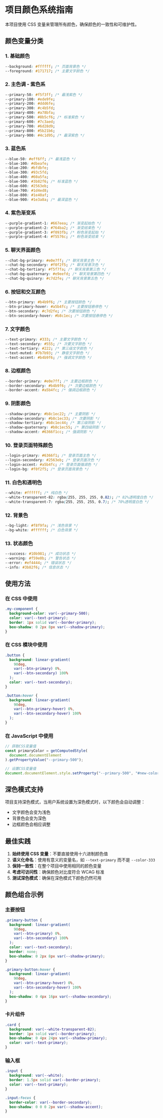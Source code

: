 # 项目颜色系统指南

本项目使用 CSS 变量来管理所有颜色，确保颜色的一致性和可维护性。

## 颜色变量分类

### 1. 基础颜色

```css
--background: #ffffff; /* 页面背景色 */
--foreground: #171717; /* 主要文字颜色 */
```

### 2. 主色调 - 紫色系

```css
--primary-50: #f5f3ff; /* 最浅紫色 */
--primary-100: #ede9fe;
--primary-200: #ddd6fe;
--primary-300: #c4b5fd;
--primary-400: #a78bfa;
--primary-500: #8b5cf6; /* 标准紫色 */
--primary-600: #7c3aed;
--primary-700: #6d28d9;
--primary-800: #5b21b6;
--primary-900: #4c1d95; /* 最深紫色 */
```

### 3. 蓝色系

```css
--blue-50: #eff6ff; /* 最浅蓝色 */
--blue-100: #dbeafe;
--blue-200: #bfdbfe;
--blue-300: #93c5fd;
--blue-400: #60a5fa;
--blue-500: #3b82f6; /* 标准蓝色 */
--blue-600: #2563eb;
--blue-700: #1d4ed8;
--blue-800: #1e40af;
--blue-900: #1e3a8a; /* 最深蓝色 */
```

### 4. 紫色渐变系

```css
--purple-gradient-1: #667eea; /* 渐变起始色 */
--purple-gradient-2: #764ba2; /* 渐变结束色 */
--purple-gradient-3: #f093fb; /* 粉色渐变起始 */
--purple-gradient-4: #f5576c; /* 粉色渐变结束 */
```

### 5. 聊天界面颜色

```css
--chat-bg-primary: #e0e7ff; /* 聊天背景主色 */
--chat-bg-secondary: #f0f2f5; /* 聊天背景次色 */
--chat-bg-tertiary: #f5f7fa; /* 聊天背景第三色 */
--chat-bg-quaternary: #e9eefd; /* 聊天背景第四色 */
--chat-bg-quinary: #c7d2fe; /* 聊天背景第五色 */
```

### 6. 按钮和交互颜色

```css
--btn-primary: #b4b9f6; /* 主要按钮颜色 */
--btn-primary-hover: #a5b4fc; /* 主要按钮悬停色 */
--btn-secondary: #c7d2fe; /* 次要按钮颜色 */
--btn-secondary-hover: #b8c1ec; /* 次要按钮悬停色 */
```

### 7. 文字颜色

```css
--text-primary: #333; /* 主要文字颜色 */
--text-secondary: #555; /* 次要文字颜色 */
--text-tertiary: #222; /* 第三级文字颜色 */
--text-muted: #7b7b93; /* 静音文字颜色 */
--text-accent: #b4b9f6; /* 强调文字颜色 */
```

### 8. 边框颜色

```css
--border-primary: #e0e7ff; /* 主要边框颜色 */
--border-secondary: #b4b9f6; /* 次要边框颜色 */
--border-accent: #a5b4fc; /* 强调边框颜色 */
```

### 9. 阴影颜色

```css
--shadow-primary: #b8c1ec22; /* 主要阴影 */
--shadow-secondary: #b8c1ec33; /* 次要阴影 */
--shadow-tertiary: #b8c1ec44; /* 第三级阴影 */
--shadow-quaternary: #b8c1ec55; /* 第四级阴影 */
--shadow-accent: #6366f1cc; /* 强调阴影 */
```

### 10. 登录页面特殊颜色

```css
--login-primary: #6366f1; /* 登录页面主色 */
--login-secondary: #2563eb; /* 登录页面次色 */
--login-accent: #a5b4fc; /* 登录页面强调色 */
--login-bg: #f0f2f5; /* 登录页面背景色 */
```

### 11. 白色和透明色

```css
--white: #ffffff; /* 纯白色 */
--white-transparent-82: rgba(255, 255, 255, 0.82); /* 82%透明度白色 */
--white-transparent-7: rgba(255, 255, 255, 0.7); /* 70%透明度白色 */
```

### 12. 背景色

```css
--bg-light: #f8f9fa; /* 浅色背景 */
--bg-white: #ffffff; /* 白色背景 */
```

### 13. 状态颜色

```css
--success: #10b981; /* 成功状态 */
--warning: #f59e0b; /* 警告状态 */
--error: #ef4444; /* 错误状态 */
--info: #3b82f6; /* 信息状态 */
```

## 使用方法

### 在 CSS 中使用

```css
.my-component {
  background-color: var(--primary-500);
  color: var(--text-primary);
  border: 1px solid var(--border-primary);
  box-shadow: 0 2px 8px var(--shadow-primary);
}
```

### 在 CSS 模块中使用

```css
.button {
  background: linear-gradient(
    90deg,
    var(--btn-primary) 0%,
    var(--btn-secondary) 100%
  );
  color: var(--text-secondary);
}

.button:hover {
  background: linear-gradient(
    90deg,
    var(--btn-primary-hover) 0%,
    var(--btn-secondary-hover) 100%
  );
}
```

### 在 JavaScript 中使用

```javascript
// 获取CSS变量值
const primaryColor = getComputedStyle(
  document.documentElement
).getPropertyValue("--primary-500");

// 设置CSS变量值
document.documentElement.style.setProperty("--primary-500", "#new-color");
```

## 深色模式支持

项目支持深色模式，当用户系统设置为深色模式时，以下颜色会自动调整：

- 文字颜色会变为浅色
- 背景色会变为深色
- 边框颜色会相应调整

## 最佳实践

1. **始终使用 CSS 变量**：不要直接使用十六进制颜色值
2. **语义化命名**：使用有意义的变量名，如 `--text-primary` 而不是 `--color-333`
3. **保持一致性**：在整个项目中使用相同的颜色变量
4. **考虑可访问性**：确保颜色对比度符合 WCAG 标准
5. **测试深色模式**：确保在深色模式下颜色仍然可用

## 颜色组合示例

### 主要按钮

```css
.primary-button {
  background: linear-gradient(
    90deg,
    var(--btn-primary) 0%,
    var(--btn-secondary) 100%
  );
  color: var(--text-secondary);
  border: none;
  box-shadow: 0 2px 8px var(--shadow-primary);
}

.primary-button:hover {
  background: linear-gradient(
    90deg,
    var(--btn-primary-hover) 0%,
    var(--btn-secondary-hover) 100%
  );
  box-shadow: 0 4px 16px var(--shadow-secondary);
}
```

### 卡片组件

```css
.card {
  background: var(--white-transparent-82);
  border: 1px solid var(--border-primary);
  box-shadow: 0 4px 24px var(--shadow-primary);
  color: var(--text-primary);
}
```

### 输入框

```css
.input {
  background: var(--white);
  border: 1.5px solid var(--border-primary);
  color: var(--text-primary);
}

.input:focus {
  border-color: var(--border-secondary);
  box-shadow: 0 0 0 2px var(--shadow-accent);
}
```
